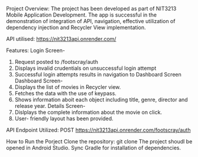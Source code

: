Project Overview:
The project has been developed as part of NIT3213 Mobile Application Development. The app is successful in the demonstration of integration of API, navigation, effective utilization of dependency injection and Recycler View implementation.

API utilised:
https://nit3213api.onrender.com/

Features:
Login Screen- 
1. Request posted to /footscray/auth
2. Displays invalid crudentials on unsuccessful login attempt
3. Successful login attempts results in navigation to Dashboard Screen
Dashboard Screen-
1. Displays the list of movies in Recycler view.
2. Fetches the data with the use of keypass.
3. Shows information aboit each object including title, genre, director and release year.
Details Screen-
1. Dislplays the complete information about the movie on click.
2. User- friendly layout has been provided.

API Endpoint Utilized:
POST https://nit3213api.onrender.com/footscray/auth

How to Run the Porject
Clone the repository: git clone <link of repository>
The project shoudl be opened in Android Studio.
Sync Gradle for installation of dependencies. 

